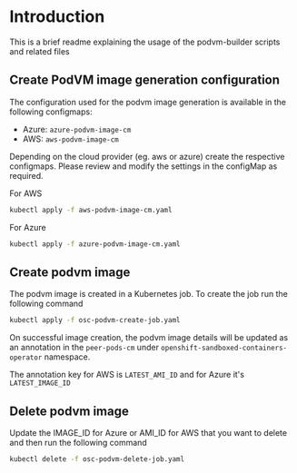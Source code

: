 # Introduction

This is a brief readme explaining the usage of the podvm-builder scripts and related files

## Create PodVM image generation configuration

The configuration used for the podvm image generation is available in the following configmaps:

- Azure: `azure-podvm-image-cm`
- AWS: `aws-podvm-image-cm`

Depending on the cloud provider (eg. aws or azure) create the respective
configmaps. Please review and modify the settings in the configMap as required.

For AWS

```sh
kubectl apply -f aws-podvm-image-cm.yaml
```

For Azure

```sh
kubectl apply -f azure-podvm-image-cm.yaml
```

## Create podvm image

The podvm image is created in a Kubernetes job. To create the job run the following command

```sh
kubectl apply -f osc-podvm-create-job.yaml
```

On successful image creation, the podvm image details will be updated as an annotation in the `peer-pods-cm`
under `openshift-sandboxed-containers-operator` namespace.

The annotation key for AWS is `LATEST_AMI_ID` and for Azure it's `LATEST_IMAGE_ID`

## Delete podvm image

Update the IMAGE_ID for Azure or AMI_ID for AWS that you want to delete and then run the following command

```sh
kubectl delete -f osc-podvm-delete-job.yaml
```
